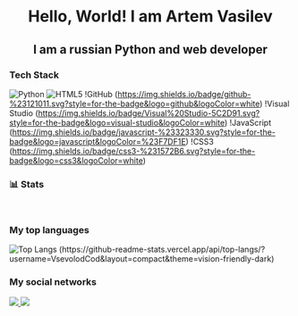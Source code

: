 <h1 align="center"> Hello, World! I am Artem Vasilev </h1>

<h2 align="center"> I am a russian Python and web developer </h2>

<h3> Tech Stack </h3>

![Python](https://img.shields.io/badge/python-3670A0?style=for-the-badge&logo=python&logoColor=ffdd54)
![HTML5](https://img.shields.io/badge/html5-%23E34F26.svg?style=for-the-badge&logo=html5&logoColor=white)
!GitHub (https://img.shields.io/badge/github-%23121011.svg?style=for-the-badge&logo=github&logoColor=white)
!Visual Studio (https://img.shields.io/badge/Visual%20Studio-5C2D91.svg?style=for-the-badge&logo=visual-studio&logoColor=white)
!JavaScript (https://img.shields.io/badge/javascript-%23323330.svg?style=for-the-badge&logo=javascript&logoColor=%23F7DF1E)
!CSS3 (https://img.shields.io/badge/css3-%231572B6.svg?style=for-the-badge&logo=css3&logoColor=white)


<h3>📊 Stats </h3>
<div id="stat" align="center">
    <img src="https://github-profile-summary-cards.vercel.app/api/cards/profile-details?username=VsevolodCod&theme=github_dark" alt=""/>
    <img src="https://github-profile-summary-cards.vercel.app/api/cards/most-commit-language?username=VsevolodCod&theme=github_dark" alt=""/>
     <img src="https://github-profile-summary-cards.vercel.app/api/cards/stats?username=VsevolodCod&theme=github_dark" alt=""/>
</div>
<h3> My top languages </h3>

![Top Langs (https://github-readme-stats.vercel.app/api/top-langs/?username=VsevolodCod&layout=compact&theme=vision-friendly-dark)](https://github.com/anuraghazra/github-readme-stats)


<h3>My social networks </h3>
<a href="https://t.me/Pr1vate188">
  <img src="https://img.shields.io/badge/Telegram-2CA5E0?style=for-the-badge&logo=telegram&logoColor=white">
</a>
<a href="mailto:Artemo0shv@gmail.com">
  <img src="https://img.shields.io/badge/Gmail-D14836?style=for-the-badge&logo=gmail&logoColor=white">
</a>